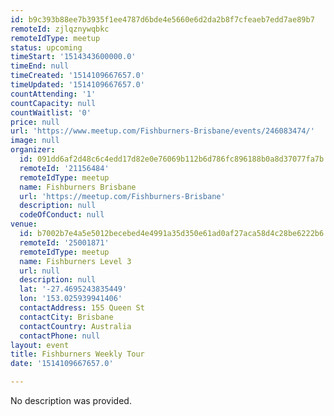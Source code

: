 ```yaml
---
id: b9c393b88ee7b3935f1ee4787d6bde4e5660e6d2da2b8f7cfeaeb7edd7ae89b7
remoteId: zjlqznywqbkc
remoteIdType: meetup
status: upcoming
timeStart: '1514343600000.0'
timeEnd: null
timeCreated: '1514109667657.0'
timeUpdated: '1514109667657.0'
countAttending: '1'
countCapacity: null
countWaitlist: '0'
price: null
url: 'https://www.meetup.com/Fishburners-Brisbane/events/246083474/'
image: null
organizer:
  id: 091dd6af2d48c6c4edd17d82e0e76069b112b6d786fc896188b0a8d37077fa7b
  remoteId: '21156484'
  remoteIdType: meetup
  name: Fishburners Brisbane
  url: 'https://meetup.com/Fishburners-Brisbane'
  description: null
  codeOfConduct: null
venue:
  id: b7002b7e4a5e5012becebed4e4991a35d350e61ad0af27aca58d4c28be6222b6
  remoteId: '25001871'
  remoteIdType: meetup
  name: Fishburners Level 3
  url: null
  description: null
  lat: '-27.4695243835449'
  lon: '153.025939941406'
  contactAddress: 155 Queen St
  contactCity: Brisbane
  contactCountry: Australia
  contactPhone: null
layout: event
title: Fishburners Weekly Tour
date: '1514109667657.0'

---
```

No description was provided.
